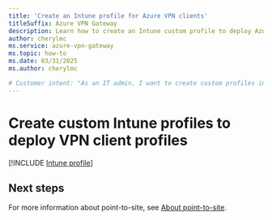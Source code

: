 ```yaml
---
title: 'Create an Intune profile for Azure VPN clients'
titleSuffix: Azure VPN Gateway
description: Learn how to create an Intune custom profile to deploy Azure VPN client profiles.
author: cherylmc
ms.service: azure-vpn-gateway
ms.topic: how-to
ms.date: 03/31/2025
ms.author: cherylmc

# Customer intent: "As an IT admin, I want to create custom profiles in Intune for deploying Azure VPN client configurations, so that I can ensure secure and consistent access for remote users."
---
```

# Create custom Intune profiles to deploy VPN client profiles

[!INCLUDE [Intune profile](../../includes/vpn-gateway-virtual-wan-vpn-profile-intune.md)]
 
## Next steps

For more information about point-to-site, see [About point-to-site](point-to-site-about.md).
